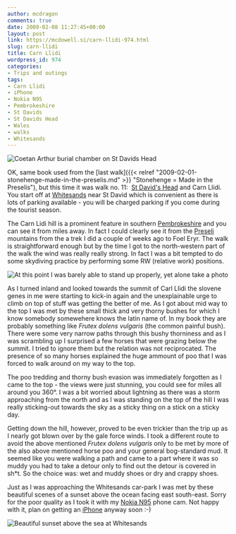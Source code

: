 ```yaml
---
author: mcdragon
comments: true
date: 2009-02-08 11:27:45+00:00
layout: post
link: https://mcdowell.si/carn-llidi-974.html
slug: carn-llidi
title: Carn Llidi
wordpress_id: 974
categories:
- Trips and outings
tags:
- Carn Llidi
- iPhone
- Nokia N95
- Pembrokeshire
- St Davids
- St Davids Head
- Wales
- walks
- Whitesands
---
```


![Coetan Arthur burial chamber on St Davids Head](https://img.mcdowell.si/2009/02/carn_llidi_11-1.jpg "Coetan Arthur burial chamber on St Davids Head")


OK, same book used from the [last walk]({{< relref "2009-02-01-stonehenge-made-in-the-preselis.md" >}} "Stonehenge = Made in the Preselis"), but this time it was walk no. 11:  [St David's Head](http://en.wikipedia.org/wiki/St_Davids_Head) and Carn Llidi. You start off at [Whitesands](http://en.wikipedia.org/wiki/Whitesands) near St David which is convenient as there is lots of parking available - you will be charged parking if you come during the tourist season.


The Carn Lidi hill is a prominent feature in southern [Pembrokeshire](http://en.wikipedia.org/wiki/Pembrokeshire) and you can see it from miles away. In fact I could clearly see it from the [Preseli](http://en.wikipedia.org/wiki/Preseli_Pembrokeshire) mountains from the a trek I did a couple of weeks ago to Foel Eryr. The walk is straightforward enough but by the time I got to the north-western part of the walk the wind was really really strong. In fact I was a bit tempted to do some skydiving practice by performing some RW (relative work) positions.

![](https://img.mcdowell.si/2009/02/carn_llidi_21-1.jpg "At this point I was barely able to stand up properly, yet alone take a photo")

As I turned inland and looked towards the summit of Carl Llidi the slovene genes in me were starting to kick-in again and the unexplainable urge to climb on top of stuff was getting the better of me. As I got about mid way to the top I was met by these small thick and very thorny bushes for which I know somebody somewehere knows the latin name of. In my book they are probably something like _Frutex dolens vulgaris_ (the common painful bush). There were some very narrow paths through this bushy thorniness and as I was scrambling up I surprised a few horses that were grazing below the summit. I tried to ignore them but the relation was not reciprocated. The presence of so many horses explained the huge ammount of poo that I was forced to walk around on my way to the top.

The poo tredding and thorny bush evasion was immediately forgotten as I came to the top - the views were just stunning, you could see for miles all around you 360°. I was a bit worried about lightning as there was a storm approaching from the north and as I was standing on the top of the hill I was really sticking-out towards the sky as a sticky thing on a stick on a sticky day.

Getting down the hill, however, proved to be even trickier than the trip up as I nearly got blown over by the gale force winds. I took a different route to avoid the above mentioned _Frutex dolens vulgaris_ only to be met by more of the also above mentioned horse poo and your general bog-standard mud. It seemed like you were walking a path and came to a part where it was so muddy you had to take a detour only to find out the detour is covered in sh*t. So the choice was: wet and muddy shoes or dry and crappy shoes.

Just as I was approaching the Whitesands car-park I was met by these beautiful scenes of a sunset above the ocean facing east south-east. Sorry for the poor quality as I took it with my [Nokia N95](http://en.wikipedia.org/wiki/Nokia_N95) phone cam. Not happy with it, plan on getting an [iPhone](http://en.wikipedia.org/wiki/IPhone) anyway soon :-)

![](https://img.mcdowell.si/2009/02/carn_llidi_31-1.jpg "Beautiful sunset above the sea at Whitesands")
